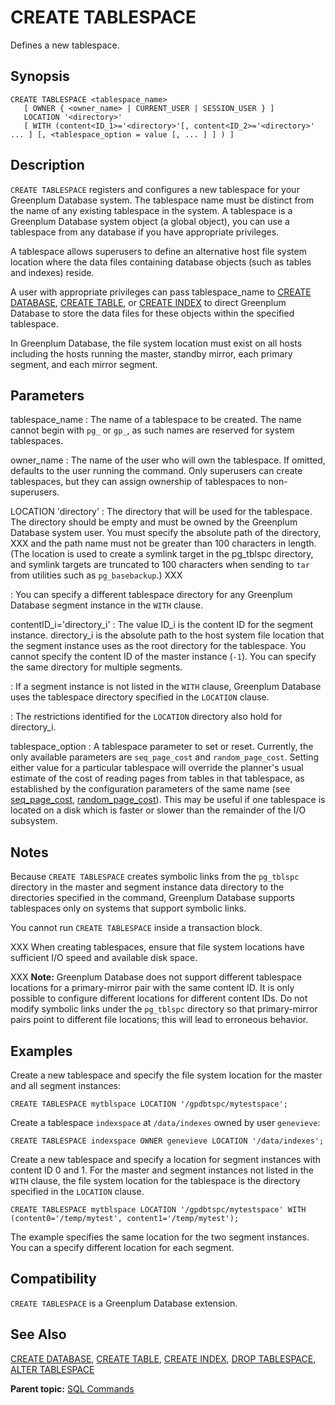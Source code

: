 # CREATE TABLESPACE 

Defines a new tablespace.

## <a id="section2"></a>Synopsis 

``` {#sql_command_synopsis}
CREATE TABLESPACE <tablespace_name>
   [ OWNER { <owner_name> | CURRENT_USER | SESSION_USER } ]
   LOCATION '<directory>' 
   [ WITH (content<ID_1>='<directory>'[, content<ID_2>='<directory>' ... ] [, <tablespace_option = value [, ... ] ] ) ]
```

## <a id="section3"></a>Description 

`CREATE TABLESPACE` registers and configures a new tablespace for your Greenplum Database system. The tablespace name must be distinct from the name of any existing tablespace in the system. A tablespace is a Greenplum Database system object \(a global object\), you can use a tablespace from any database if you have appropriate privileges.

A tablespace allows superusers to define an alternative host file system location where the data files containing database objects \(such as tables and indexes\) reside.

A user with appropriate privileges can pass tablespace\_name to [CREATE DATABASE](CREATE_DATABASE.html), [CREATE TABLE](CREATE_TABLE.html), or [CREATE INDEX](CREATE_INDEX.html) to direct Greenplum Database to store the data files for these objects within the specified tablespace.

In Greenplum Database, the file system location must exist on all hosts including the hosts running the master, standby mirror, each primary segment, and each mirror segment.

## <a id="section4"></a>Parameters 

tablespace\_name
:   The name of a tablespace to be created. The name cannot begin with `pg_` or `gp_`, as such names are reserved for system tablespaces.

owner\_name
:   The name of the user who will own the tablespace. If omitted, defaults to the user running the command. Only superusers can create tablespaces, but they can assign ownership of tablespaces to non-superusers.

LOCATION 'directory'
:   The directory that will be used for the tablespace. The directory should be empty and must be owned by the Greenplum Database system user. You must specify the absolute path of the directory, XXX and the path name must not be greater than 100 characters in length. \(The location is used to create a symlink target in the pg\_tblspc directory, and symlink targets are truncated to 100 characters when sending to `tar` from utilities such as `pg_basebackup`.\) XXX

:   You can specify a different tablespace directory for any Greenplum Database segment instance in the `WITH` clause.

contentID\_i='directory_i'
:   The value ID\_i is the content ID for the segment instance. directory\_i is the absolute path to the host system file location that the segment instance uses as the root directory for the tablespace. You cannot specify the content ID of the master instance \(`-1`\). You can specify the same directory for multiple segments.

:   If a segment instance is not listed in the `WITH` clause, Greenplum Database uses the tablespace directory specified in the `LOCATION` clause.

:   The restrictions identified for the `LOCATION` directory also hold for directory\_i.

tablespace\_option
:   A tablespace parameter to set or reset. Currently, the only available parameters are `seq_page_cost` and `random_page_cost`. Setting either value for a particular tablespace will override the planner's usual estimate of the cost of reading pages from tables in that tablespace, as established by the configuration parameters of the same name (see [seq_page_cost](../config_params/guc-list.html#seq_page_cost), [random_page_cost](../config_params/guc-list.html#random_page_cost)). This may be useful if one tablespace is located on a disk which is faster or slower than the remainder of the I/O subsystem.

## <a id="section5"></a>Notes 

Because `CREATE TABLESPACE` creates symbolic links from the `pg_tblspc` directory in the master and segment instance data directory to the directories specified in the command, Greenplum Database supports tablespaces only on systems that support symbolic links.

You cannot run `CREATE TABLESPACE` inside a transaction block.

XXX When creating tablespaces, ensure that file system locations have sufficient I/O speed and available disk space.

XXX **Note:** Greenplum Database does not support different tablespace locations for a primary-mirror pair with the same content ID. It is only possible to configure different locations for different content IDs. Do not modify symbolic links under the `pg_tblspc` directory so that primary-mirror pairs point to different file locations; this will lead to erroneous behavior.

## <a id="section6"></a>Examples 

Create a new tablespace and specify the file system location for the master and all segment instances:

```
CREATE TABLESPACE mytblspace LOCATION '/gpdbtspc/mytestspace';
```

Create a tablespace `indexspace` at `/data/indexes` owned by user `genevieve`:

```
CREATE TABLESPACE indexspace OWNER genevieve LOCATION '/data/indexes';
```

Create a new tablespace and specify a location for segment instances with content ID 0 and 1. For the master and segment instances not listed in the `WITH` clause, the file system location for the tablespace is the directory specified in the `LOCATION` clause.

```
CREATE TABLESPACE mytblspace LOCATION '/gpdbtspc/mytestspace' WITH (content0='/temp/mytest', content1='/temp/mytest');
```

The example specifies the same location for the two segment instances. You can a specify different location for each segment.

## <a id="section7"></a>Compatibility 

`CREATE TABLESPACE` is a Greenplum Database extension.

## <a id="section8"></a>See Also 

[CREATE DATABASE](CREATE_DATABASE.html), [CREATE TABLE](CREATE_TABLE.html), [CREATE INDEX](CREATE_INDEX.html), [DROP TABLESPACE](DROP_TABLESPACE.html), [ALTER TABLESPACE](ALTER_TABLESPACE.html)

**Parent topic:** [SQL Commands](../sql_commands/sql_ref.html)

